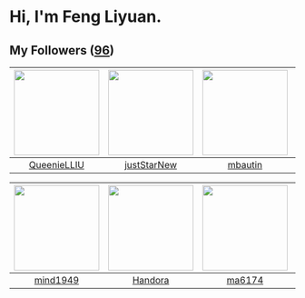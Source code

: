 # Hi, I'm Feng Liyuan.

## My Followers ([96](https://github.com/SunRunAway?tab=followers))

| <img src="https://avatars.githubusercontent.com/u/37468107?v=4" width="150" height="150" /> | <img src="https://avatars.githubusercontent.com/u/18233711?v=4" width="150" height="150" /> | <img src="https://avatars.githubusercontent.com/u/552936?v=4" width="150" height="150" /> | <img src="https://avatars.githubusercontent.com/u/13307594?v=4" width="150" height="150" /> |
| :-----------------------------------------------------------------------------------------: | :-----------------------------------------------------------------------------------------: | :---------------------------------------------------------------------------------------: | :-----------------------------------------------------------------------------------------: |
|                        [QueenieLLIU](https://github.com/QueenieLLIU)                        |                        [justStarNew](https://github.com/justStarNew)                        |                           [mbautin](https://github.com/mbautin)                           |                            [fxrcode](https://github.com/fxrcode)                            |

| <img src="https://avatars.githubusercontent.com/u/19871320?v=4" width="150" height="150" /> | <img src="https://avatars.githubusercontent.com/u/25010034?v=4" width="150" height="150" /> | <img src="https://avatars.githubusercontent.com/u/1449133?v=4" width="150" height="150" /> | <img src="https://avatars.githubusercontent.com/u/1459834?v=4" width="150" height="150" /> |
| :-----------------------------------------------------------------------------------------: | :-----------------------------------------------------------------------------------------: | :----------------------------------------------------------------------------------------: | :----------------------------------------------------------------------------------------: |
|                           [mind1949](https://github.com/mind1949)                           |                            [Handora](https://github.com/Handora)                            |                             [ma6174](https://github.com/ma6174)                            |                        [songjiayang](https://github.com/songjiayang)                       |
